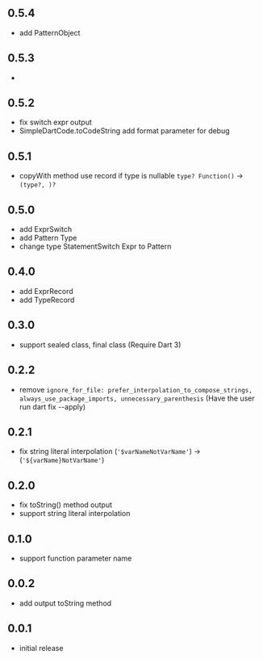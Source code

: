 ## 0.5.4

- add PatternObject

## 0.5.3

-

## 0.5.2

- fix switch expr output
- SimpleDartCode.toCodeString add format parameter for debug

## 0.5.1

- copyWith method use record if type is nullable `type? Function()` →
  `(type?, )?`

## 0.5.0

- add ExprSwitch
- add Pattern Type
- change type StatementSwitch Expr to Pattern

## 0.4.0

- add ExprRecord
- add TypeRecord

## 0.3.0

- support sealed class, final class (Require Dart 3)

## 0.2.2

- remove
  `ignore_for_file: prefer_interpolation_to_compose_strings, always_use_package_imports, unnecessary_parenthesis`
  (Have the user run dart fix --apply)

## 0.2.1

- fix string literal interpolation (`'$varNameNotVarName'`) →
  (`'${varName}NotVarName'`)

## 0.2.0

- fix toString() method output
- support string literal interpolation

## 0.1.0

- support function parameter name

## 0.0.2

- add output toString method

## 0.0.1

- initial release
